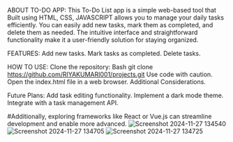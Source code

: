 ABOUT TO-DO APP:
This To-Do List app is a simple web-based tool that Built using HTML, CSS, JAVASCRIPT allows you to manage your daily tasks efficiently. You can easily add new tasks, mark them as completed, and delete them as needed. The intuitive interface and straightforward functionality make it a user-friendly solution for staying organized. 

FEATURES:
Add new tasks.
Mark tasks as completed.
Delete tasks.

HOW TO USE:
Clone the repository:
Bash
git clone https://github.com/RIYAKUMARI001/projects.git
Use code with caution.
Open the index.html file in a web browser.
Additional Considerations.

Future Plans:
Add task editing functionality.
Implement a dark mode theme.
Integrate with a task management API.

#Additionally, exploring frameworks like React or Vue.js can streamline development and enable more advanced.
![Screenshot 2024-11-27 134540](https://github.com/user-attachments/assets/e5d892a2-6300-4562-9990-20bbb10fb091)
![Screenshot 2024-11-27 134705](https://github.com/user-attachments/assets/80964d4b-1eb6-45ac-90df-7e60116cdb9d)
![Screenshot 2024-11-27 134725](https://github.com/user-attachments/assets/f36f1cbf-85b5-4d92-9a1e-bb2974041493)
